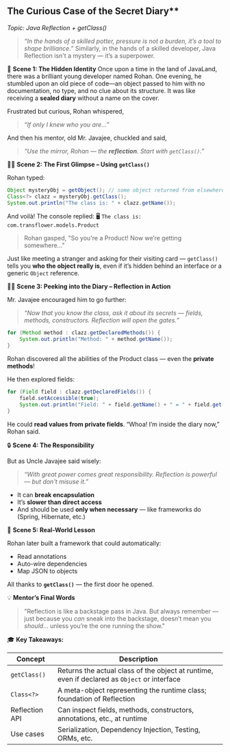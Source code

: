 

## The Curious Case of the Secret Diary**
*Topic: Java Reflection + getClass()*


> *“In the hands of a skilled potter, pressure is not a burden, it’s a tool to shape brilliance.”*
> Similarly, in the hands of a skilled developer, Java Reflection isn't a mystery — it’s a superpower.


👦 **Scene 1: The Hidden Identity**
Once upon a time in the land of JavaLand, there was a brilliant young developer named Rohan. One evening, he stumbled upon an old piece of code—an object passed to him with no documentation, no type, and no clue about its structure. It was like receiving a **sealed diary** without a name on the cover.

Frustrated but curious, Rohan whispered,

> *“If only I knew who you are...”*

And then his mentor, old Mr. Javajee, chuckled and said,

> *“Use the mirror, Rohan — the **reflection**. Start with `getClass()`.”*


👨‍🏫 **Scene 2: The First Glimpse – Using `getClass()`**

Rohan typed:

```java
Object mysteryObj = getObject(); // some object returned from elsewhere
Class<?> clazz = mysteryObj.getClass();
System.out.println("The class is: " + clazz.getName());
```

And voilà! The console replied:
🖥️ `The class is: com.transflower.models.Product`

> Rohan gasped, "So you're a Product! Now we’re getting somewhere..."

Just like meeting a stranger and asking for their visiting card — `getClass()` tells you **who the object really is**, even if it’s hidden behind an interface or a generic `Object` reference.


🧙‍♂️ **Scene 3: Peeking into the Diary – Reflection in Action**

Mr. Javajee encouraged him to go further:

> *“Now that you know the class, ask it about its secrets — fields, methods, constructors. Reflection will open the gates.”*

```java
for (Method method : clazz.getDeclaredMethods()) {
    System.out.println("Method: " + method.getName());
}
```

Rohan discovered all the abilities of the Product class — even the **private methods**!

He then explored fields:

```java
for (Field field : clazz.getDeclaredFields()) {
    field.setAccessible(true);
    System.out.println("Field: " + field.getName() + " = " + field.get(mysteryObj));
}
```

He could **read values from private fields**. “Whoa! I’m inside the diary now,” Rohan said.


🔒 **Scene 4: The Responsibility**

But as Uncle Javajee said wisely:

> *“With great power comes great responsibility. Reflection is powerful — but don't misuse it.”*

* It can **break encapsulation**
* It’s **slower than direct access**
* And should be used **only when necessary** — like frameworks do (Spring, Hibernate, etc.)


📘 **Scene 5: Real-World Lesson**

Rohan later built a framework that could automatically:

* Read annotations
* Auto-wire dependencies
* Map JSON to objects

All thanks to **`getClass()`** — the first door he opened.


💡 **Mentor’s Final Words**

> "Reflection is like a backstage pass in Java.
> But always remember — just because you *can* sneak into the backstage, doesn’t mean you *should*… unless you’re the one running the show."


🎓 **Key Takeaways:**

| Concept        | Description                                                                                  |
| -------------- | -------------------------------------------------------------------------------------------- |
| `getClass()`   | Returns the actual class of the object at runtime, even if declared as `Object` or interface |
| `Class<?>`     | A meta-object representing the runtime class; foundation of Reflection                       |
| Reflection API | Can inspect fields, methods, constructors, annotations, etc., at runtime                     |
| Use cases      | Serialization, Dependency Injection, Testing, ORMs, etc.                                     |

